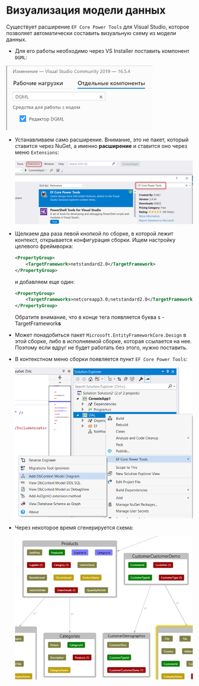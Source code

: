 # Визуализация модели данных

Существует расширение `EF Core Power Tools` для Visual Studio, которое позволяет автоматически составить визуальную схему из модели данных.

* Для его работы необходимо через VS Installer поставить компонент `DGML`:

<img src="img\image-20200502123131435.png" alt="image-20200502123131435" style="zoom:80%;" />

* Устанавливаем само расширение. Внимание, это не пакет, который ставится через NuGet, а именно **расширение** и ставится оно через меню `Extensions`:

  <img src="img\image-20200502123431554.png" alt="image-20200502123431554" style="zoom:80%;" />

* Щелкаем два раза левой кнопкой по сборке, в которой лежит контекст, открывается конфигурация сборки. Ищем настройку целевого фреймворка:

  ```xml
  <PropertyGroup>
      <TargetFramework>netstandard2.0</TargetFramework>
  </PropertyGroup>
  ```

  и добавляем еще один:

  ```xml
  <PropertyGroup>
      <TargetFrameworks>netcoreapp3.0;netstandard2.0</TargetFrameworks>
  </PropertyGroup>
  ```

  Обратите внимание, что в конце тега появляется буква s - TargetFramework**s**

* Может понадобиться пакет `Microsoft.EntityFrameworkCore.Design` в этой сборке, либо в исполняемой сборке, которая ссылается на нее. Поэтому если вдруг не будет работать без этого, нужно поставить.

* В контекстном меню сборки появляется пункт `EF Core Power Tools`:

  <img src="img\image-20200502124745047.png" alt="image-20200502124745047" style="zoom:80%;" />

* Через некоторое время сгенерируется схема:

  <img src="img\image-20200502125329762.png" alt="image-20200502125329762" style="zoom:80%;" />